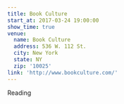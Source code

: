 ```yaml
---
title: Book Culture
start_at: 2017-03-24 19:00:00
show_time: true
venue:
  name: Book Culture
  address: 536 W. 112 St.
  city: New York
  state: NY
  zip: '10025'
link: 'http://www.bookculture.com/'
---
```



Reading
